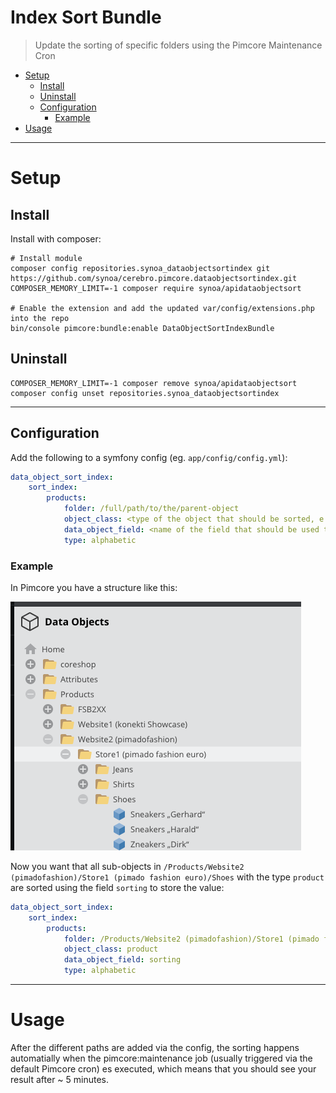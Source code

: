 <h1>Index Sort Bundle</h1>

> Update the sorting of specific folders using the Pimcore Maintenance Cron

- [Setup](#setup)
  - [Install](#install)
  - [Uninstall](#uninstall)
  - [Configuration](#configuration)
    - [Example](#example)
- [Usage](#usage)

---

# Setup

## Install

Install with composer:

```
# Install module
composer config repositories.synoa_dataobjectsortindex git https://github.com/synoa/cerebro.pimcore.dataobjectsortindex.git
COMPOSER_MEMORY_LIMIT=-1 composer require synoa/apidataobjectsort

# Enable the extension and add the updated var/config/extensions.php into the repo
bin/console pimcore:bundle:enable DataObjectSortIndexBundle
```


## Uninstall

```
COMPOSER_MEMORY_LIMIT=-1 composer remove synoa/apidataobjectsort
composer config unset repositories.synoa_dataobjectsortindex
```

---

## Configuration

Add the following to a symfony config (eg. `app/config/config.yml`):


```yaml
data_object_sort_index:
    sort_index:
        products:
            folder: /full/path/to/the/parent-object
            object_class: <type of the object that should be sorted, e.g. product or category>
            data_object_field: <name of the field that should be used to save the sorting></name>
            type: alphabetic
```

### Example

In Pimcore you have a structure like this:

![Pimcore Objects that should be sorted](docs/images/pimcore_objects_to_sort.png)

Now you want that all sub-objects in `/Products/Website2 (pimadofashion)/Store1 (pimado fashion euro)/Shoes` with the type `product` are sorted using the field `sorting` to store the value: 

```yaml
data_object_sort_index:
    sort_index:
        products:
            folder: /Products/Website2 (pimadofashion)/Store1 (pimado fashion euro)/Shoes
            object_class: product
            data_object_field: sorting
            type: alphabetic
```


---

# Usage

After the different paths are added via the config, the sorting happens automatially when the pimcore:maintenance job (usually triggered via the default Pimcore cron) es executed, which means that you should see your result after ~ 5 minutes. 